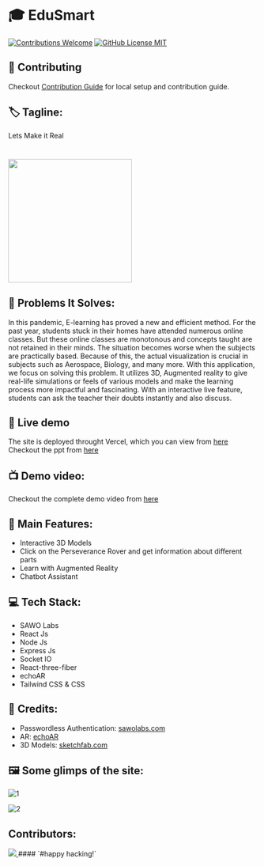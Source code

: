 # 🎓 EduSmart
<a href="#contributing"><img alt="Contributions Welcome" src="https://img.shields.io/badge/contributions-welcome-brightgreen?style=for-the-badge&labelColor=black&logo=github"></a> <a href="https://github.com/gauravsinhaweb/EduSmart/blob/master/LICENSE"> <img alt="GitHub License MIT" src="https://img.shields.io/github/license/gauravsinhaweb/EduSmart?style=for-the-badge&labelColor=black&logo=github"> </a>
## 🤗 Contributing

Checkout [Contribution Guide](CONTRIBUTING.md) for local setup and contribution guide.

## 🏷 Tagline:
Lets Make it Real   
<!-- ![3d](https://user-images.githubusercontent.com/64855593/132103582-1ef1652d-a5da-4dbc-ba45-ae4ee4b4e640.gif) -->
# 
<img src="https://user-images.githubusercontent.com/64855593/132103582-1ef1652d-a5da-4dbc-ba45-ae4ee4b4e640.gif" width="250px" >


## 🧐 Problems It Solves:
In this pandemic, E-learning has proved a new and efficient method. For the past year, students stuck in their homes have attended numerous online classes. But these online classes are monotonous and concepts taught are not retained in their minds. The situation becomes worse when the subjects are practically based. Because of this, the actual visualization is crucial in subjects such as Aerospace, Biology, and many more. With this application, we focus on solving this problem. It utilizes 3D, Augmented reality to give real-life simulations or feels of various models and make the learning process more impactful and fascinating. With an interactive live feature, students can ask the teacher their doubts instantly and also discuss.
## 🔴 Live demo

The site is deployed throught Vercel, which you can view from [here](https://edu-smart.vercel.app/)  
Checkout the ppt from [here](https://www.canva.com/design/DAEpFl8JPvs/4wUFIgirVNxxOuMvdLS7MQ/view?utm_content=DAEpFl8JPvs&utm_campaign=designshare&utm_medium=link&utm_source=sharebutton)

## 📺 Demo video:

Checkout the complete demo video from [here](https://youtu.be/WpuTS0YcoEQ)

## 🚀 Main Features:

- Interactive 3D Models
- Click on the Perseverance Rover and get information about different parts
- Learn with Augmented Reality
- Chatbot Assistant

## 💻 Tech Stack:

- SAWO Labs
- React Js
- Node Js
- Express Js
- Socket IO
- React-three-fiber
- echoAR
- Tailwind CSS & CSS

## 🤝 Credits:

- Passwordless Authentication: [sawolabs.com](https://sawolabs.com/)
- AR: [echoAR](https://www.echoar.xyz/)
- 3D Models: [sketchfab.com](https://sketchfab.com)

## 🖼️ Some glimps of the site:
![1](https://user-images.githubusercontent.com/75125943/135756188-d82bc259-4c02-4c18-b6bf-11189b980bed.PNG)


![2](https://user-images.githubusercontent.com/75125943/135756196-751706c2-26d8-44b4-b937-725bb92c0ad4.PNG)

## Contributors:

<a href="https://github.com/gauravsinhaweb/EduSmart/graphs/contributors">
  <img src="https://contrib.rocks/image?repo=gauravsinhaweb/EduSmart" />
</a>
#### `#happy hacking!`
